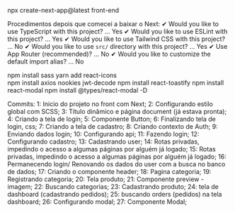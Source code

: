 npx create-next-app@latest front-end

Procedimentos depois que comecei a baixar o Next:
✔ Would you like to use TypeScript with this project? … Yes
✔ Would you like to use ESLint with this project? …  Yes
✔ Would you like to use Tailwind CSS with this project? … No
✔ Would you like to use `src/` directory with this project? … Yes
✔ Use App Router (recommended)? … No
✔ Would you like to customize the default import alias? … No

npm install sass 
yarn add react-icons  
npm install axios nookies jwt-decode
npm install react-toastify
npm install react-modal 
npm install @types/react-modal -D

Commits:
1: Inicio do projeto no front com Next;
2: Configurando estilo global com SCSS;
3: Título dinâmico e página document (já estava pronta);
4: Criando a tela de login;
5: Componente Button;
6: Finalizando tela de login, css;
7: Criando a tela de cadastro;
8: Criando contexto de Auth;
9: Enviando dados login;
10: Configurando api;
11: Fazendo login;
12: Configurando cadastro;
13: Cadastrando user;
14: Rotas privadas, impedindo o acesso a algumas páginas por alguém já logado;
15: Rotas privadas, impedindo o acesso a algumas páginas por alguém já logado;
16: Permanecendo login/ Renovando os dados do user com a busca no banco de dados;
17: Criando o componente header;
18: Pagina categoria;
19: Registrando categoria;
20: Tela produto;
21: Componente preview - imagem;
22: Buscando categorias;
23: Cadastrando produto;
24: tela de dashboard (cadastrando pedidos);
25: buscando orders (pedidos) na tela dashboard;
26: Configurando modal;
27: Componente Modal;
